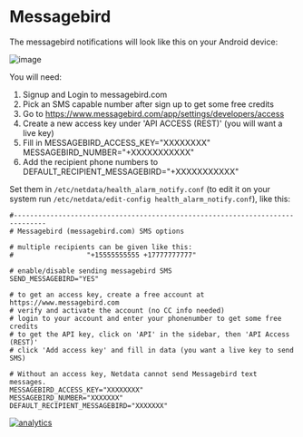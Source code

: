 <!--
---
title: "Messagebird"
custom_edit_url: https://github.com/netdata/netdata/edit/master/health/notifications/messagebird/README.md
---
-->

# Messagebird

The messagebird notifications will look like this on your Android device:

![image](https://cloud.githubusercontent.com/assets/17090999/20034652/620b6100-a39b-11e6-96af-4f83b8e830e2.png)

You will need:

1.  Signup and Login to messagebird.com
2.  Pick an SMS capable number after sign up to get some free credits
3.  Go to <https://www.messagebird.com/app/settings/developers/access>
4.  Create a new access key under 'API ACCESS (REST)' (you will want a live key)
5.  Fill in MESSAGEBIRD_ACCESS_KEY="XXXXXXXX" MESSAGEBIRD_NUMBER="+XXXXXXXXXXX"
6.  Add the recipient phone numbers to DEFAULT_RECIPIENT_MESSAGEBIRD="+XXXXXXXXXXX"

Set them in `/etc/netdata/health_alarm_notify.conf` (to edit it on your system run `/etc/netdata/edit-config health_alarm_notify.conf`), like this:

```
#------------------------------------------------------------------------------
# Messagebird (messagebird.com) SMS options

# multiple recipients can be given like this:
#                  "+15555555555 +17777777777"

# enable/disable sending messagebird SMS
SEND_MESSAGEBIRD="YES"

# to get an access key, create a free account at https://www.messagebird.com
# verify and activate the account (no CC info needed)
# login to your account and enter your phonenumber to get some free credits
# to get the API key, click on 'API' in the sidebar, then 'API Access (REST)' 
# click 'Add access key' and fill in data (you want a live key to send SMS)

# Without an access key, Netdata cannot send Messagebird text messages.
MESSAGEBIRD_ACCESS_KEY="XXXXXXXX"
MESSAGEBIRD_NUMBER="XXXXXXX"
DEFAULT_RECIPIENT_MESSAGEBIRD="XXXXXXX"
```

[![analytics](https://www.google-analytics.com/collect?v=1&aip=1&t=pageview&_s=1&ds=github&dr=https%3A%2F%2Fgithub.com%2Fnetdata%2Fnetdata&dl=https%3A%2F%2Fmy-netdata.io%2Fgithub%2Fhealth%2Fnotifications%2Fmessagebird%2FREADME&_u=MAC~&cid=5792dfd7-8dc4-476b-af31-da2fdb9f93d2&tid=UA-64295674-3)](<>)
